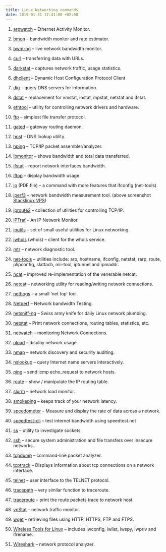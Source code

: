 ```yaml
---
title: Linux Networking commands
date: 2019-01-31 17:41:00 +02:00
---
```



 1. [arpwatch](https://linux.die.net/man/8/arpwatch) – Ethernet Activity Monitor.

 2. [bmon](https://github.com/tgraf/bmon) – bandwidth monitor and rate estimator.

 3. [bwm-ng](https://www.gropp.org/?id=projects&sub=bwm-ng) – live network bandwidth monitor.

 4. [curl](https://curl.haxx.se/) – transferring data with URLs.

 5. [darkstat](https://unix4lyfe.org/darkstat/) – captures network traffic, usage statistics.

 6. [dhclient](https://linux.die.net/man/8/dhclient) – Dynamic Host Configuration Protocol Client

 7. [dig](https://linux.die.net/man/1/dig) – query DNS servers for information.

 8. [dstat](https://github.com/dagwieers/dstat) – replacement for vmstat, iostat, mpstat, netstat and ifstat.

 9. [ethtool](https://mirrors.edge.kernel.org/pub/software/network/ethtool/) – utility for controlling network drivers and hardware.

10. [ftp](https://en.wikipedia.org/wiki/File_Transfer_Protocol) – simplest file transfer protocol.

11. [gated](https://www.oreilly.com/library/view/linux-in-a/0596000251/re101.html) – gateway routing daemon.

12. [host](https://linux.die.net/man/1/host) – DNS lookup utility.

13. [hping](http://www.hping.org/) – TCP/IP packet assembler/analyzer.

14. [ibmonitor](http://ibmonitor.sourceforge.net/) – shows bandwidth and total data transferred.

15. [ifstat](http://gael.roualland.free.fr/ifstat/) – report network interfaces bandwidth.

16. [iftop](http://www.ex-parrot.com/pdw/iftop/) – display bandwidth usage.

17. [ip](https://access.redhat.com/sites/default/files/attachments/rh_ip_command_cheatsheet_1214_jcs_print.pdf) (PDF file) – a command with more features that ifconfig (net-tools).

18. [iperf3](https://github.com/esnet/iperf) – network bandwidth measurement tool. (above screenshot [Stacklinux VPS](https://stacklinux.com/))

19. [iproute2](https://wiki.linuxfoundation.org/networking/iproute2) – collection of utilities for controlling TCP/IP.

20. [IPTraf](http://iptraf.seul.org/) – An IP Network Monitor.

21. [iputils](https://wiki.linuxfoundation.org/networking/iputils) – set of small useful utilities for Linux networking.

22. [jwhois](https://www.gnu.org/software/jwhois/) (whois) – client for the whois service.

23. [mtr](http://www.bitwizard.nl/mtr/) – network diagnostic tool.

24. [net-tools](http://net-tools.sourceforge.net/) – utilities include: arp, hostname, ifconfig, netstat, rarp, route, plipconfig, slattach, mii-tool, iptunnel and ipmaddr.

25. [ncat](https://nmap.org/ncat/) – improved re-implementation of the venerable netcat.

26. [netcat](http://nc110.sourceforge.net/) – networking utility for reading/writing network connections.

27. [nethogs](https://github.com/raboof/nethogs) – a small ‘net top’ tool.

28. [Netperf](https://github.com/HewlettPackard/netperf) – Network bandwidth Testing.

29. [netsniff-ng](http://netsniff-ng.org/) – Swiss army knife for daily Linux network plumbing.

30. [netstat](http://net-tools.sourceforge.net/man/netstat.8.html) – Print network connections, routing tables, statistics, etc.

31. [netwatch](http://www.slctech.org/\~mackay/NETWATCH/netwatch.html) – monitoring Network Connections.

32. [nload](https://linux.die.net/man/1/nload) – display network usage.

33. [nmap](https://nmap.org/) – network discovery and security auditing.

34. [nslookup](https://en.wikipedia.org/wiki/Nslookup) – query Internet name servers interactively.

35. [ping](https://en.wikipedia.org/wiki/Ping_(networking_utility)) – send icmp echo_request to network hosts.

36. [route](https://en.wikipedia.org/wiki/Route_(command)) – show / manipulate the IP routing table.

37. [slurm](https://github.com/mattthias/slurm) – network load monitor.

38. [smokeping](https://oss.oetiker.ch/smokeping/) – keeps track of your network latency.

39. [speedometer](http://excess.org/speedometer/) – Measure and display the rate of data across a network.

40. [speedtest-cli](https://github.com/sivel/speedtest-cli) – test internet bandwidth using speedtest.net

41. [ss](http://linux-ip.net/gl/ss/) – utility to investigate sockets.

42. [ssh](https://www.ssh.com/ssh/) – secure system administration and file transfers over insecure networks.

43. [tcpdump](https://www.tcpdump.org/) – command-line packet analyzer.

44. [tcptrack](https://github.com/bchretien/tcptrack) – Displays information about tcp connections on a network interface.

45. [telnet](https://www.unix.com/man-page/linux/1/telnet/) – user interface to the TELNET protocol.

46. [tracepath](https://linux.die.net/man/8/tracepath) – very similar function to traceroute.

47. [traceroute](http://traceroute.sourceforge.net/) – print the route packets trace to network host.

48. [vnStat](https://humdi.net/vnstat/) – network traffic monitor.

49. [wget](https://www.gnu.org/software/wget/) – retrieving files using HTTP, HTTPS, FTP and FTPS.

50. [Wireless Tools for Linux](https://hewlettpackard.github.io/wireless-tools/Tools.html) – includes iwconfig, iwlist, iwspy, iwpriv and ifrename.

51. [Wireshark](https://www.wireshark.org/) – network protocol analyzer.